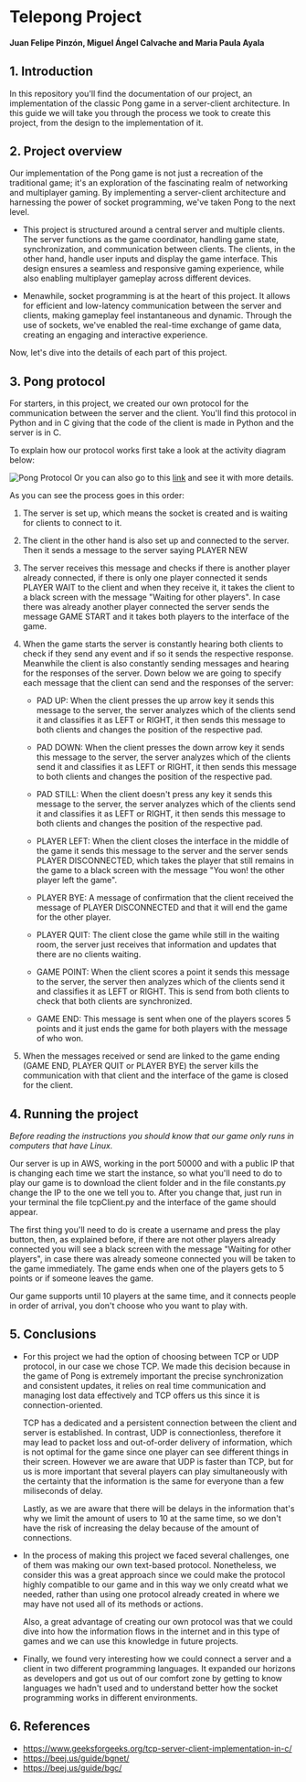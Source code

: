 # Telepong Project
#### Juan Felipe Pinzón, Miguel Ángel Calvache and Maria Paula Ayala

## 1. Introduction
In this repository you'll find the documentation of our project, an implementation of the classic Pong game in a server-client architecture. In this guide we will take you through the process we took to create this project, from the design to the implementation of it. 

## 2. Project overview
Our implementation of the Pong game is not just a recreation of the traditional game; it's an exploration of the fascinating realm of networking and multiplayer gaming. By implementing a server-client architecture and harnessing the power of socket programming, we've taken Pong to the next level.

- This project is structured around a central server and multiple clients. The server functions as the game coordinator, handling game state, synchronization, and communication between clients. The clients, in the other hand, handle user inputs and display the game interface. This design ensures a seamless and responsive gaming experience, while also enabling multiplayer gameplay across different devices.

- Menawhile, socket programming is at the heart of this project. It allows for efficient and low-latency communication between the server and clients, making gameplay feel instantaneous and dynamic. Through the use of sockets, we've enabled the real-time exchange of game data, creating an engaging and interactive experience.

Now, let's dive into the details of each part of this project. 

## 3. Pong protocol
For starters, in this project, we created our own protocol for the communication between the server and the client. You'll find this protocol in Python and in C giving that the code of the client is made in Python and the server is in C. 

To explain how our protocol works first take a look at the activity diagram below: 

![Pong Protocol](https://github.com/juanfepi27/telepong/assets/85038378/c90e0429-1364-4058-8b7c-b968a9f3283e)
Or you can also go to this [link](https://drive.google.com/file/d/1Af47fn7xyPEkDO0muV7jz2pVc5oP14fP/view?usp=sharing) and see it with more details.

As you can see the process goes in this order:

1. The server is set up, which means the socket is created and is waiting for clients to connect to it.

2. The client in the other hand is also set up and connected to the server. Then it sends a message to the server saying PLAYER NEW <username>

3. The server receives this message and checks if there is another player already connected, if there is only one player connected it sends PLAYER WAIT to the client and when they receive it, it takes the client to a black screen with the message "Waiting for other players". In case there was already another player connected the server sends the message GAME START <username1> <username2> and it takes both players to the interface of the game.

4. When the game starts the server is constantly hearing both clients to check if they send any event and if so it sends the respective response. Meanwhile the client is also constantly sending messages and hearing for the responses of the server. Down below we are going to specify each message that the client can send and the responses of the server:

    - PAD UP: When the client presses the up arrow key it sends this message to the server, the server analyzes which of the clients send it and classifies it as LEFT or RIGHT, it then sends this message to both clients and changes the position of the respective pad.

    - PAD DOWN: When the client presses the down arrow key it sends this message to the server, the server analyzes which of the clients send it and classifies it as LEFT or RIGHT, it then sends this message to both clients and changes the position of the respective pad.

    - PAD STILL: When the client doesn't press any key it sends this message to the server, the server analyzes which of the clients send it and classifies it as LEFT or RIGHT, it then sends this message to both clients and changes the position of the respective pad.

    - PLAYER LEFT: When the client closes the interface in the middle of the game it sends this message to the server and the server sends PLAYER DISCONNECTED, which takes the player that still remains in the game to a black screen with the message "You won! the other player left the game".

    - PLAYER BYE:  A message of confirmation that the client received the message of PLAYER DISCONNECTED and that it will end the game for the other player.

    - PLAYER QUIT: The client close the game while still in the waiting room, the server just receives that information and updates that there are no clients waiting.

    - GAME POINT: When the client scores a point it sends this message to the server, the server then analyzes which of the clients send it and classifies it as LEFT or RIGHT. This is send from both clients to check that both clients are synchronized. 

    - GAME END: This message is sent when one of the players scores 5 points and it just ends the game for both players with the message of who won.

5. When the messages received or send are linked to the game ending (GAME END, PLAYER QUIT or PLAYER BYE) the server kills the communication with that client and the interface of the game is closed for the client. 

## 4. Running the project
*Before reading the instructions you should know that our game only runs in computers that have Linux.*

Our server is up in AWS, working in the port 50000 and with a public IP that is changing each time we start the instance, so what you'll need to do to play our game is to download the client folder and in the file constants.py change the IP to the one we tell you to. After you change that, just run in your terminal the file tcpClient.py and the interface of the game should appear.

The first thing you'll need to do is create a username and press the play button, then, as explained before, if there are not other players already connected you will see a black screen with the message "Waiting for other players", in case there was already someone connected you will be taken to the game immediately. The game ends when one of the players gets to 5 points or if someone leaves the game. 

Our game supports until 10 players at the same time, and it connects people in order of arrival, you don't choose who you want to play with. 

## 5. Conclusions
- For this project we had the option of choosing between TCP or UDP protocol, in our case we chose TCP. We made this decision because in the game of Pong is extremely important the precise synchronization and consistent updates, it relies on real time communication and managing lost data effectively and TCP offers us this since it is connection-oriented.

    TCP has a dedicated and a persistent connection between the client and server is established. In contrast, UDP is connectionless, therefore it may lead to packet loss and out-of-order delivery of information, which is not optimal for the game since one player can see different things in their screen. However we are aware that UDP is faster than TCP, but for us is more important that several players can play simultaneously with the certainty that the information is the same for everyone than a few miliseconds of delay. 

    Lastly, as we are aware that there will be delays in the information that's why we limit the amount of users to 10 at the same time, so we don't have the risk of increasing the delay because of the amount of connections. 

- In the process of making this project we faced several challenges, one of them was making our own text-based protocol. Nonetheless, we consider this was a great approach since we could make the protocol highly compatible to our game and in this way we only creatd what we needed, rather than using one protocol already created in where we may have not used all of its methods or actions.

    Also, a great advantage of creating our own protocol was that we could dive into how the information flows in the internet and in this type of games and we can use this knowledge in future projects. 

- Finally, we found very interesting how we could connect a server and a client in two different programming languages. It expanded our horizons as developers and got us out of our comfort zone by getting to know languages we hadn't used and to understand better how the socket programming works in different environments. 

## 6. References
- https://www.geeksforgeeks.org/tcp-server-client-implementation-in-c/
- https://beej.us/guide/bgnet/
- https://beej.us/guide/bgc/
